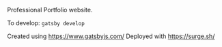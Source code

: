 Professional Portfolio website.

To develop:
`gatsby develop`

Created using https://www.gatsbyjs.com/
Deployed with https://surge.sh/
